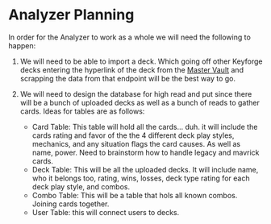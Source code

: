# Analyzer Planning

In order for the Analyzer to work as a whole we will need the following to happen:

1. We will need to be able to import a deck. Which going off other Keyforge decks entering the hyperlink of the deck from the [Master Vault](keyforgegame.com) and scrapping the data from that endpoint will be the best way to go.

2. We will need to design the database for high read and put since there will be a bunch of uploaded decks as well as a bunch of reads to gather cards. Ideas for tables are as follows:
    - Card Table: This table will hold all the cards... duh. it will include the cards rating and favor of the the 4 different deck play styles, mechanics, and any situation flags the card causes. As well as name, power. Need to brainstorm how to handle legacy and mavrick cards.
    - Deck Table: This will be all the uploaded decks. It will include name, who it belongs too, rating, wins, losses, deck type rating for each deck play style, and combos.
    - Combo Table: This will be a table that hols all known combos. Joining cards together.
    - User Table: this will connect users to decks. 